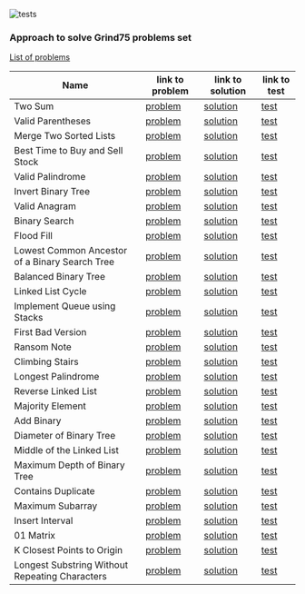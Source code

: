 ![tests](https://github.com/13DaGGeR/grind75/actions/workflows/run-tests.yml/badge.svg)

### Approach to solve Grind75 problems set

[List of problems](https://www.techinterviewhandbook.org/grind75)


[//]: # (Problems list below)

| Name                                           | link to problem                                                                          | link to solution                                                                                              | link to test                                                                |
|------------------------------------------------|------------------------------------------------------------------------------------------|---------------------------------------------------------------------------------------------------------------|-----------------------------------------------------------------------------|
| Two Sum                                        | [problem](https://leetcode.com/problems/two-sum/submissions/)                            | [solution](./src/main/java/org/example/problems/two_sum/Solution.java)                                        | [test](./src/test/java/TwoSumTest.java)                                     |
| Valid Parentheses                              | [problem](https://leetcode.com/problems/valid-parentheses/submissions/)                  | [solution](./src/main/java/org/example/problems/valid_parentheses/Solution.java)                              | [test](./src/test/java/ValidParenthesesTest.java)                           |
| Merge Two Sorted Lists                         | [problem](https://leetcode.com/problems/merge-two-sorted-lists/)                         | [solution](./src/main/java/org/example/problems/merge_two_sorted_lists/Solution.java)                         | [test](./src/test/java/MergeTwoSortedListsTest.java)                        |
| Best Time to Buy and Sell Stock                | [problem](https://leetcode.com/problems/best-time-to-buy-and-sell-stock/)                | [solution](./src/main/java/org/example/problems/best_time_to_buy_and_sell_stock/Solution.java)                | [test](./src/test/java/BestTimeToBuyAndSellStockTest.java)                  |
| Valid Palindrome                               | [problem](https://leetcode.com/problems/valid-palindrome/)                               | [solution](./src/main/java/org/example/problems/best_time_to_buy_and_sell_stock/Solution.java)                | [test](./src/test/java/BestTimeToBuyAndSellStockTest.java)                  |
| Invert Binary Tree                             | [problem](https://leetcode.com/problems/invert-binary-tree/)                             | [solution](./src/main/java/org/example/problems/invert_binary_tree/Solution.java)                             | [test](./src/test/java/InvertBinaryTreeTest.java)                           |
| Valid Anagram                                  | [problem](https://leetcode.com/problems/valid-anagram/)                                  | [solution](./src/main/java/org/example/problems/valid_anagram/Solution.java)                                  | [test](./src/test/java/ValidAnagramTest.java)                               |
| Binary Search                                  | [problem](https://leetcode.com/problems/binary-search/)                                  | [solution](./src/main/java/org/example/problems/binary_search/Solution.java)                                  | [test](./src/test/java/BinarySearchTest.java)                               |
| Flood Fill                                     | [problem](https://leetcode.com/problems/flood-fill/)                                     | [solution](./src/main/java/org/example/problems/flood_fill/Solution.java)                                     | [test](./src/test/java/FloodFillTest.java)                                  |
| Lowest Common Ancestor of a Binary Search Tree | [problem](https://leetcode.com/problems/lowest-common-ancestor-of-a-binary-search-tree/) | [solution](./src/main/java/org/example/problems/lowest_common_ancestor_of_a_binary_search_tree/Solution.java) | [test](./src/test/java/LowestCommonAncestorOfABinarySearchTreeTest.java)    |
| Balanced Binary Tree                           | [problem](https://leetcode.com/problems/balanced-binary-tree/)                           | [solution](./src/main/java/org/example/problems/balanced_binary_tree/Solution.java)                           | [test](./src/test/java/BalancedBinaryTreeTest.java)                         |
| Linked List Cycle                              | [problem](https://leetcode.com/problems/linked-list-cycle/)                              | [solution](./src/main/java/org/example/problems/linked_list_cycle/Solution.java)                              | [test](./src/test/java/LinkedListCycleTest.java)                            |
| Implement Queue using Stacks                   | [problem](https://leetcode.com/problems/implement-queue-using-stacks/)                   | [solution](./src/main/java/org/example/problems/implement_queue_using_stacks/Solution.java)                   | [test](./src/test/java/ImplementQueueUsingStacksTest.java)                  |
| First Bad Version                              | [problem](https://leetcode.com/problems/first-bad-version/)                              | [solution](./src/main/java/org/example/problems/first_bad_version/Solution.java)                              | [test](./src/test/java/FirstBadVersionTest.java)                            |
| Ransom Note                                    | [problem](https://leetcode.com/problems/ransom-note/)                                    | [solution](./src/main/java/org/example/problems/ransom_note/Solution.java)                                    | [test](./src/test/java/RansomNoteTest.java)                                 |
| Climbing Stairs                                | [problem](https://leetcode.com/problems/climbing-stairs/)                                | [solution](./src/main/java/org/example/problems/climbing_stairs/Solution.java)                                | [test](./src/test/java/ClimbingStairsTest.java)                             |
| Longest Palindrome                             | [problem](https://leetcode.com/problems/longest-palindrome/)                             | [solution](./src/main/java/org/example/problems/longest_palindrome/Solution.java)                             | [test](./src/test/java/LongestPalindromeTest.java)                          |
| Reverse Linked List                            | [problem](https://leetcode.com/problems/reverse-linked-list/)                            | [solution](./src/main/java/org/example/problems/reverse_linked_list/Solution.java)                            | [test](./src/test/java/ReverseLinkedListTest.java)                          |
| Majority Element                               | [problem](https://leetcode.com/problems/majority-element/)                               | [solution](./src/main/java/org/example/problems/majority_element/Solution.java)                               | [test](./src/test/java/MajorityElementTest.java)                            |
| Add Binary                                     | [problem](https://leetcode.com/problems/add-binary/)                                     | [solution](./src/main/java/org/example/problems/add_binary/Solution.java)                                     | [test](./src/test/java/AddBinaryTest.java)                                  |
| Diameter of Binary Tree                        | [problem](https://leetcode.com/problems/diameter-of-binary-tree/)                        | [solution](./src/main/java/org/example/problems/diameter_of_binary_tree/Solution.java)                        | [test](./src/test/java/DiameterOfBinaryTreeTest.java)                       |
| Middle of the Linked List                      | [problem](https://leetcode.com/problems/middle-of-the-linked-list/)                      | [solution](./src/main/java/org/example/problems/middle_of_the_linked_list/Solution.java)                      | [test](./src/test/java/MiddleOfTheLinkedListTest.java)                      |
| Maximum Depth of Binary Tree                   | [problem](https://leetcode.com/problems/maximum-depth-of-binary-tree/)                   | [solution](./src/main/java/org/example/problems/maximum_depth_of_binary_tree/Solution.java)                   | [test](./src/test/java/MaximumDepthOfBinaryTreeTest.java)                   |
| Contains Duplicate                             | [problem](https://leetcode.com/problems/contains-duplicate/)                             | [solution](./src/main/java/org/example/problems/contains_duplicate/Solution.java)                             | [test](./src/test/java/ContainsDuplicateTest.java)                          |
| Maximum Subarray                               | [problem](https://leetcode.com/problems/maximum-subarray/)                               | [solution](./src/main/java/org/example/problems/maximum_subarray/Solution.java)                               | [test](./src/test/java/MaximumSubarrayTest.java)                            |
| Insert Interval                                | [problem](https://leetcode.com/problems/insert-interval/)                                | [solution](./src/main/java/org/example/problems/insert_interval/Solution.java)                                | [test](./src/test/java/InsertIntervalTest.java)                             |
| 01 Matrix                                      | [problem](https://leetcode.com/problems/01-matrix/)                                      | [solution](./src/main/java/org/example/problems/_01_matrix/Solution.java)                                     | [test](./src/test/java/Problem01MatrixTest.java)                            |
| K Closest Points to Origin                     | [problem](https://leetcode.com/problems/k-closest-points-to-origin/)                     | [solution](./src/main/java/org/example/problems/k_closest_points_to_origin/Solution.java)                     | [test](./src/test/java/KClosestPointsToOriginTest.java)                     |
| Longest Substring Without Repeating Characters | [problem](https://leetcode.com/problems/longest-substring-without-repeating-characters/) | [solution](./src/main/java/org/example/problems/longest_substring_without_repeating_characters/Solution.java) | [test](./src/test/java/LongestSubstringWithoutRepeatingCharactersTest.java) |
